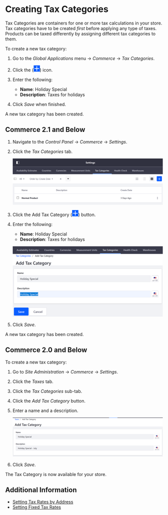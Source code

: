 # Creating Tax Categories

Tax Categories are containers for one or more tax calculations in your store. Tax categories have to be created _first_ before applying any type of taxes.  Products can be taxed differently by assigning different tax categories to them.

To create a new tax category:

1. Go to the _Global Applications_ menu &rarr; _Commerce_ &rarr; _Tax Categories_.
1. Click the (![Add icon](../../images/icon-add.png)) icon.
1. Enter the following:
    * **Name**: Holiday Special
    * **Description**: Taxes for holidays

1. Click _Save_ when finished.

A new tax category has been created.

## Commerce 2.1 and Below

1. Navigate to the _Control Panel_ &rarr; _Commerce_ &rarr; _Settings_.
1. Click the _Tax Categories_ tab.

    ![Tax categories are located in the Commerce Settings.](./creating-tax-categories/images/03.png)

1. Click the Add Tax Category (![Add icon](../../images/icon-add.png)) button.
1. Enter the following:

    * **Name**: Holiday Special
    * **Description**: Taxes for holidays

    ![Add the new tax category.](./creating-tax-categories/images/04.png)

1. Click _Save_.

A new tax category has been created.

## Commerce 2.0 and Below

To create a new tax category:

1. Go to _Site Administration_ → _Commerce_ → _Settings_.
1. Click the _Taxes_ tab.
1. Click the _Tax Categories_ sub-tab.
1. Click the _Add Tax Category_ button.
1. Enter a name and a description.

    ![Adding a tax category](./creating-tax-categories/images/01.png)

1. Click _Save_.

The Tax Category is now available for your store.

## Additional Information

* [Setting Tax Rates by Address](../configuring-taxes/setting-tax-rate-by-address.md)
* [Setting Fixed Tax Rates](../configuring-taxes/setting-tax-rate-by-fixed-rate.md)
